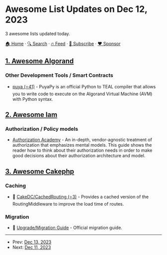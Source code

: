 # Awesome List Updates on Dec 12, 2023

3 awesome lists updated today.

[🏠 Home](/README.md) · [🔍 Search](https://www.trackawesomelist.com/search/) · [🔥 Feed](https://www.trackawesomelist.com/rss.xml) · [📮 Subscribe](https://trackawesomelist.us17.list-manage.com/subscribe?u=d2f0117aa829c83a63ec63c2f&id=36a103854c) · [❤️  Sponsor](https://github.com/sponsors/theowenyoung)



## [1. Awesome Algorand](/content/aorumbayev/awesome-algorand/README.md)

### Other Development Tools / Smart Contracts

*   [puya (⭐41)](https://github.com/algorandfoundation/puya) - PuyaPy is an official Python to TEAL compiler that allows you to write code to execute on the Algorand Virtual Machine (AVM) with Python syntax.

## [2. Awesome Iam](/content/kdeldycke/awesome-iam/README.md)

### Authorization / Policy models

*   [Authorization Academy](https://www.osohq.com/academy) - An in-depth, vendor-agnostic treatment of authorization that emphasizes mental models. This guide shows the reader how to think about their authorization needs in order to make good decisions about their authorization architecture and model.

## [3. Awesome Cakephp](/content/FriendsOfCake/awesome-cakephp/README.md)

### Caching

*   🍰 [CakeDC/CachedRouting (⭐3)](https://github.com/CakeDC/cakephp-cached-routing) - Provides a cached version of the RoutingMiddleware to improve the load time of routes.

### Migration

*   🍰 [Upgrade/Migration Guide](https://book.cakephp.org/5/en/appendices.html) - Official migration guide.

---

- Prev: [Dec 13, 2023](/content/2023/12/13/README.md)
- Next: [Dec 11, 2023](/content/2023/12/11/README.md)